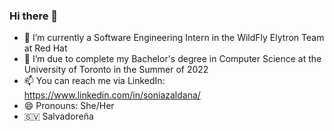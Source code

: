 ### Hi there 👋

- 🔭 I’m currently a Software Engineering Intern in the WildFly Elytron Team at Red Hat
- 🌱 I’m due to complete my Bachelor's degree in Computer Science at the University of Toronto in the Summer of 2022
- 📫 You can reach me via LinkedIn: https://www.linkedin.com/in/soniazaldana/
- 😄 Pronouns: She/Her
- 🇸🇻 Salvadoreña
